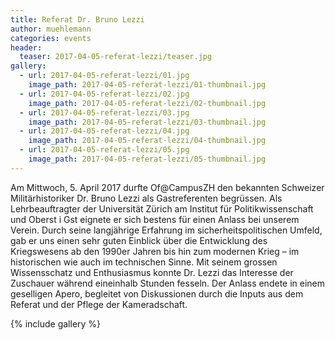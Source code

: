 ```yaml
---
title: Referat Dr. Bruno Lezzi
author: muehlemann
categories: events
header:
  teaser: 2017-04-05-referat-lezzi/teaser.jpg
gallery:
  - url: 2017-04-05-referat-lezzi/01.jpg
    image_path: 2017-04-05-referat-lezzi/01-thumbnail.jpg
  - url: 2017-04-05-referat-lezzi/02.jpg
    image_path: 2017-04-05-referat-lezzi/02-thumbnail.jpg
  - url: 2017-04-05-referat-lezzi/03.jpg
    image_path: 2017-04-05-referat-lezzi/03-thumbnail.jpg
  - url: 2017-04-05-referat-lezzi/04.jpg
    image_path: 2017-04-05-referat-lezzi/04-thumbnail.jpg
  - url: 2017-04-05-referat-lezzi/05.jpg
    image_path: 2017-04-05-referat-lezzi/05-thumbnail.jpg
---
```


Am Mittwoch, 5. April 2017 durfte Of@CampusZH den bekannten Schweizer
Milit&auml;rhistoriker Dr. Bruno Lezzi als Gastreferenten begr&uuml;ssen. Als
Lehrbeauftragter der Universit&auml;t Z&uuml;rich am Institut für Politikwissenschaft
und Oberst i Gst eignete er sich bestens für einen Anlass bei unserem Verein. Durch
seine langj&auml;hrige Erfahrung im sicherheitspolitischen Umfeld, gab er uns einen
sehr guten Einblick &uuml;ber die Entwicklung des Kriegswesens ab den 1990er Jahren
bis hin zum modernen Krieg – im historischen wie auch im technischen Sinne. Mit seinem
grossen Wissensschatz und Enthusiasmus konnte Dr. Lezzi das Interesse der Zuschauer
w&auml;hrend eineinhalb Stunden fesseln. Der Anlass endete in einem geselligen Apero,
begleitet von Diskussionen durch die Inputs aus dem Referat und der Pflege der
Kameradschaft.

{% include gallery %}
